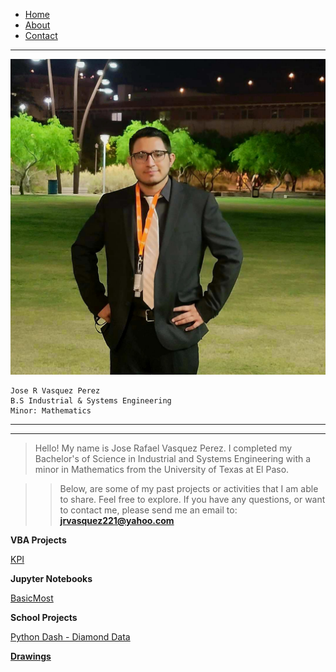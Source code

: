 <div>
    <ul class="nav">
        <li class="nav"><a href="https://jrvasquez3.github.io/joservasquezperez/">Home</a></li>
        <li class="nav"><a href="https://jrvasquez3.github.io/joservasquezperez/about">About</a></li>
        <li class="nav"><a href="https://jrvasquez3.github.io/joservasquezperez/VBA/KPI">Contact</a></li>
    </ul>
</div>

--------------------------------
<link rel="stylesheet" href="styles.css">
<img src="pfppic.jpg" class="callout"/> 

    Jose R Vasquez Perez
    B.S Industrial & Systems Engineering
    Minor: Mathematics

------------------------------------
------------------------------------

> Hello! My name is Jose Rafael Vasquez Perez. I completed my Bachelor's of Science in Industrial and Systems Engineering with a minor in Mathematics from the University of Texas at El Paso. 

> > Below, are some of my past projects or activities that I am able to share. Feel free to explore. If you have any questions, or want to contact me, please send me an email to:  **jrvasquez221@yahoo.com**

**VBA Projects**

<a style="list-style-type: none" href="https://jrvasquez3.github.io/joservasquezperez/VBA/KPI">KPI</a>

**Jupyter Notebooks**

<a style="list-style-type: none" href="https://jrvasquez3.github.io/joservasquezperez/Jupyter/BasicMost.html">BasicMost</a>

**School Projects**

<a style="list-style-type: none" href="https://diamond-app-jose-vasquez.herokuapp.com/">Python Dash - Diamond Data

**Drawings**

